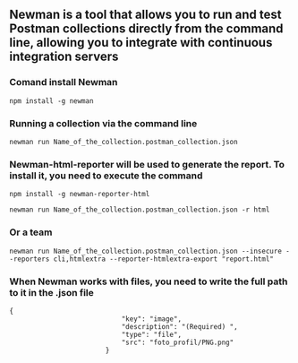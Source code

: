 ## Newman is a tool that allows you to run and test Postman collections directly from the command line, allowing you to integrate with continuous integration servers


### Comand install Newman 

```
npm install -g newman 
```

### Running a collection via the command line

``` 
newman run Name_of_the_collection.postman_collection.json 
```

### Newman-html-reporter will be used to generate the report. To install it, you need to execute the command

```
npm install -g newman-reporter-html
```

``` 
newman run Name_of_the_collection.postman_collection.json -r html
```

### Or a team

``` 
newman run Name_of_the_collection.postman_collection.json --insecure --reporters cli,htmlextra --reporter-htmlextra-export "report.html" 
``` 

### When Newman works with files, you need to write the full path to it in the .json file

```
{
							"key": "image",
							"description": "(Required) ",
							"type": "file",
							"src": "foto_profil/PNG.png"
						}
```

